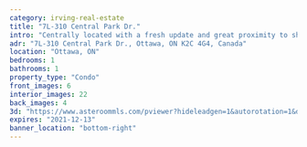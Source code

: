 ```yaml
---
category: irving-real-estate
title: "7L-310 Central Park Dr."
intro: "Centrally located with a fresh update and great proximity to shopping, cafés and transit."
adr: "7L-310 Central Park Dr., Ottawa, ON K2C 4G4, Canada"
location: "Ottawa, ON"
bedrooms: 1
bathrooms: 1
property_type: "Condo"
front_images: 6
interior_images: 22
back_images: 4
3d: "https://www.asteroommls.com/pviewer?hideleadgen=1&autorotation=1&defaultviewdollhouse=0&showdollhousehotspot=1&stopbgaudio=1&autonav=0&token=WUXZCDYCW0mPvD3ahDHvKQ"
expires: "2021-12-13"
banner_location: "bottom-right"
---
```

